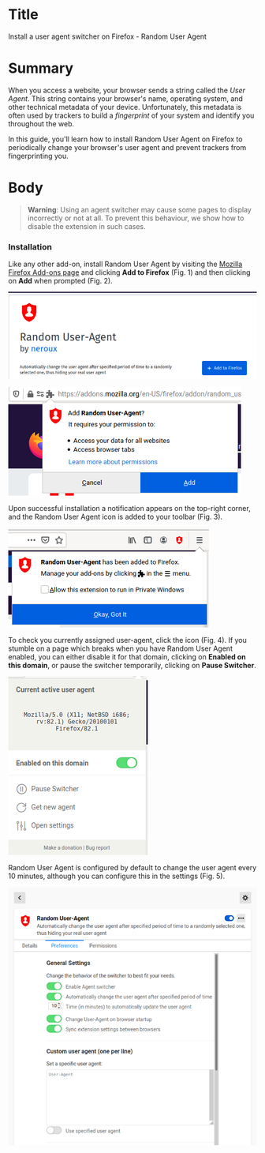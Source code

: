# Title  #

Install a user agent switcher on Firefox - Random User Agent

# Summary #

When you access a website, your browser sends a string called the *User Agent*. This string contains your browser's
name, operating system, and other technical metadata of your device. Unfortunately, this metadata is often used by
trackers to build a *fingerprint* of your system and identify you throughout the web.

In this guide, you'll learn how to install Random User Agent on Firefox to periodically change your browser's user agent
and prevent trackers from fingerprinting you.

# Body #

> **Warning**: Using an agent switcher may cause some pages to display incorrectly or not at all. To prevent this
> behaviour, we show how to disable the extension in such cases.


### Installation ###
Like any other add-on, install Random User Agent by visiting the [Mozilla Firefox Add-ons
page](https://addons.mozilla.org/en-US/firefox/addon/random_user_agent/) and clicking **Add to Firefox** (Fig. 1) and
then clicking on **Add** when prompted (Fig. 2).

![Fig. 1: Download Random User Agent](../images/Firefox/agent-add.png)

![Fig. 2: Add Random User Agent to Firefox](../images/Firefox/agent-prompt.png)

Upon successful installation a notification appears on the top-right corner, and the Random User Agent icon is added to
your toolbar (Fig. 3).

![Fig. 3: Notification of successful installation](../images/Firefox/agent-notify.png)

To check you currently assigned user-agent, click the icon (Fig. 4). If you stumble on a page which breaks when you have
Random User Agent enabled, you can either disable it for that domain, clicking on **Enabled on this domain**, or pause
the switcher temporarily, clicking on **Pause Switcher**.

![Fig. 4: Random User Agent pop-up interface](../images/Firefox/agent-test.png)

Random User Agent is configured by default to change the user agent every 10 minutes, although you can configure this in
 the settings (Fig. 5).


 ![Fig. 5: Random User Agent settings page](../images/Firefox/agent-settings.png)
